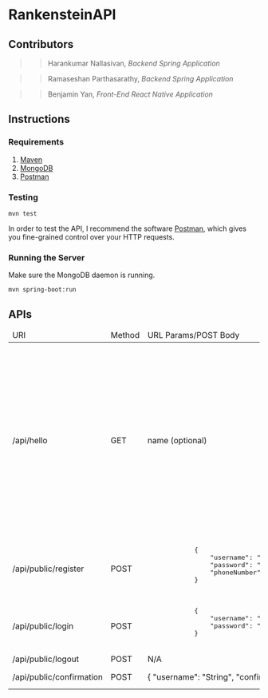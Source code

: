 # RankensteinAPI

## Contributors
>> Harankumar Nallasivan, *Backend Spring Application*

>> Ramaseshan Parthasarathy, *Backend Spring Application*

>> Benjamin Yan, *Front-End React Native Application*

## Instructions
### Requirements
1. [Maven](https://maven.apache.org/install.html)
1. [MongoDB](https://www.mongodb.com/download-center?jmp=nav#community)
1. [Postman](https://www.getpostman.com/)
### Testing
`mvn test`

In order to test the API, I recommend the software [Postman](https://www.getpostman.com/), which gives you fine-grained control over your HTTP requests.
### Running the Server
Make sure the MongoDB daemon is running.

`mvn spring-boot:run`

## APIs
<table>
<thead>
    <td>URI</td>
    <td>Method</td>
    <td>URL Params/POST Body</td>
    <td>Examples</td>
    <td>Requirements</td>
</thead>
<tbody>
<tr>
    <td>/api/hello</td>
    <td>GET</td>
    <td>name (optional)</td>
    <td>
        <p>/api/hello</p>
        <pre>
            {
                "data": "Hello, world!",
                "metadata": {
                    "status": 200,
                    "page": 1,
                    "seed": 1,
                    "size": 1
                }
            }
        </pre>
        <p>/api/hello?name=Ben</p>
        <pre>
            "data": "Hello, Ben!",
            "metadata": {
                "status": 200,
                "page": 1,
                "seed": 1,
                "size": 1
            }
        </pre>
    </td>
    <td>Authenticated</td>
</tr>
<tr>
    <td>
        /api/public/register
    </td>
    <td>
        POST
    </td>
    <td>
        <pre>
            {
                "username": "String", // at least 5 characters long, starting with an alphabetical character, all alphanumeric
                "password": "String", // at least 8 characters long, a-z, A-Z, 0-9, ~, !, @, #, $, %, ^, &, or *
                "phoneNumber": "String" // valid phone number shape
            }    
        </pre>
    </td>
    <td>
        <pre>
            {
                "username": "neo123",
                "password": "password",
                "phoneNumber": "+1 555-555-5555"
            }
        </pre>
    </td>
    <td>
        Unauthenticated
    </td>
</tr>
<tr>
    <td>
        /api/public/login
    </td>
    <td>
        POST
    </td>
    <td>
        <pre>
            {
                "username": "String", // not empty
                "password": "String", // not empty
            }    
        </pre>
    </td>
    <td>
        <pre>
            {
                "username": "neo123",
                "password": "password"
            }
        </pre>
    </td>
    <td>
        Unauthenticated
    </td>
</tr>
<tr>
    <td>
        /api/public/logout
    </td>
    <td>
        POST
    </td>
    <td>
        N/A
    </td>
    <td>
        N/A
    </td>
    <td>
        Authenticated
    </td>
</tr>
<tr>
    <td>
        /api/public/confirmation
    </td>
    <td>
        POST
    </td>
    <td>
        {
            "username": "String",
            "confirmationCode": "String"
        }
    </td>
    <td>
        {
            "username": "neo123",
            "confirmationCode": "2018"
        }
    </td>
    <td>
        Unauthenticated
    </td>
</tr>
</tbody>
</table>
